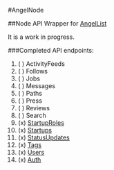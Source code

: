 #AngelNode

##Node API Wrapper for [AngelList]

It is a work in progress.

###Completed API endpoints:

1. ( )  ActivityFeeds
1. ( )  Follows
1. ( )  Jobs
1. ( )  Messages
1. ( )  Paths
1. ( )  Press
1. ( )  Reviews
1. ( )  Search
1. (x)  [StartupRoles]
1. (x)  [Startups]
1. (x)  [StatusUpdates]
1. (x)  [Tags]
1. (x)  [Users]
1. (x)  [Auth]

[AngelList]: https://angel.co
[Users]: https://angel.co/api/spec/users
[Auth]: https://angel.co/api/oauth/faq
[Tags]: https://angel.co/api/spec/tags
[StatusUpdates]: https://angel.co/api/spec/status_updates
[Startups]: https://angel.co/api/spec/startups
[StartupRoles]: https://angel.co/api/spec/startup_roles